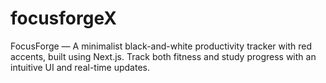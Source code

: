 # focusforgeX
FocusForge — A minimalist black-and-white productivity tracker with red accents, built using Next.js. Track both fitness and study progress with an intuitive UI and real-time updates.
